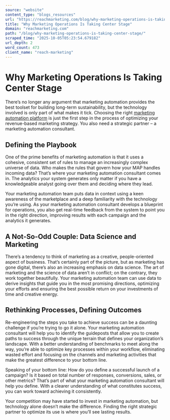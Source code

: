 ```yaml
---
source: "website"
content_type: "blogs_resources"
url: "https://reachmarketing.com/blog/why-marketing-operations-is-taking-center-stage/"
title: "Why Marketing Operations Is Taking Center Stage"
domain: "reachmarketing.com"
path: "/blog/why-marketing-operations-is-taking-center-stage/"
scraped_time: "2025-10-05T05:23:54.679182"
url_depth: 2
word_count: 473
client_name: "reach-marketing"
---
```


# Why Marketing Operations Is Taking Center Stage

There’s no longer any argument that marketing automation provides the best toolset for building long-term sustainability, but the technology involved is only part of what makes it tick. Choosing the right [marketing automation platform](https://reachmarketing.com/making-your-marketing-automation-platform-a-perfect-fit/) is just the first step in the process of optimizing your revenue-based marketing strategy. You also need a strategic partner – a marketing automation consultant.

## Defining the Playbook

One of the prime benefits of marketing automation is that it uses a cohesive, consistent set of rules to manage an increasingly complex universe of data. Who makes the rules that govern how your MAP handles incoming data? That’s where your marketing automation consultant comes in. The analytics your system generates only matter if you have a knowledgeable analyst going over them and deciding where they lead.

Your marketing automation team puts data in context using a keen awareness of the marketplace and a deep familiarity with the technology you’re using. As your marketing automation consultant develops a blueprint for operations, you also get real-time feedback from the system to point you in the right direction, improving results with each campaign and the analytics it generates.

## A Not-So-Odd Couple: Data Science and Marketing

There’s a tendency to think of marketing as a creative, people-oriented aspect of business. That’s certainly part of the picture, but as marketing has gone digital, there’s also an increasing emphasis on data science. The art of marketing and the science of data aren’t in conflict; on the contrary, they work together beautifully. Your marketing automation team can use data to derive insights that guide you in the most promising directions, optimizing your efforts and ensuring the best possible return on your investments of time and creative energy.

## Rethinking Processes, Defining Outcomes

Re-engineering the steps you take to achieve success can be a daunting challenge if you’re trying to go it alone. Your marketing automation consultant will help you to identify the guideposts that allow you to create paths to success through the unique terrain that defines your organization’s landscape. With a better understanding of benchmarks to meet along the way, you’re able to optimize key processes within your workflow, eliminating wasted effort and focusing on the channels and marketing activities that make the greatest difference to your bottom line.

Speaking of your bottom line: How do you define a successful launch of a campaign? Is it based on total number of responses, conversions, sales, or other metrics? That’s part of what your marketing automation consultant will help you define. With a clearer understanding of what constitutes success, you can work toward achieving it consistently.

Your competition may have started to invest in marketing automation, but technology alone doesn’t make the difference. Finding the right strategic partner to optimize its use is where you’ll see lasting results.